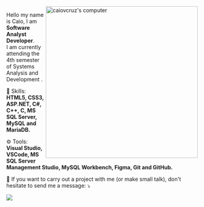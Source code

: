 <img src="https://raw.githubusercontent.com/MicaelliMedeiros/micaellimedeiros/master/image/computer-illustration.png" min-width="400px" max-width="400px" width="400px" align="right" alt="caiovcruz's computer">

<p align="left"> 
  Hello my name is Caio, I am <strong>Software Analyst Developer</strong>.<br>
  I am currently attending the 4th semester of Systems Analysis and Development .
</p>

<p align="left">
  🚀 Skills: <strong>HTML5, CSS3, ASP.NET, C#, C++, C, MS SQL Server, MySQL and MariaDB.</strong>
</p>

<p align="left">
  ⚙️ Tools: <strong>Visual Studio, VSCode, MS SQL Server Management Studio, MySQL Workbench, Figma, Git and GitHub.</strong>
</p>

<p align="left">
  💌 If you want to carry out a project with me (or make small talk), don't hesitate to send me a message: ⤵️
</p>

<p align="left">
  <a href="https://www.linkedin.com/in/caiovcruz" alt="Linkedin">
  <img src="https://img.shields.io/badge/-Linkedin-0e76a8?style=for-the-badge&logo=Linkedin&logoColor=white&link=https://www.linkedin.com/in/caiovcruz" /></a>
</p>  
